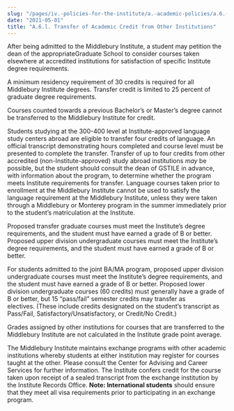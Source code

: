 ```yaml
---
slug: "/pages/iv.-policies-for-the-institute/a.-academic-policies/a.6.-grades-credits-and-academic-policies/a.6.l.-transfer-of-academic-credit-from-other-institutions"
date: "2021-05-01"
title: "A.6.l. Transfer of Academic Credit from Other Institutions"
---
```


After being admitted to the Middlebury Institute, a student may petition the dean of the appropriateGraduate School to consider courses taken elsewhere at accredited institutions for satisfaction of specific Institute degree requirements. 

A minimum residency requirement of 30 credits is required for all Middlebury Institute degrees. Transfer credit is limited to 25 percent of graduate degree requirements.

Courses counted towards a previous Bachelor’s or Master’s degree cannot be transferred to the Middlebury Institute for credit. 

Students studying at the 300-400 level at Institute-approved language study centers abroad are eligible to transfer four credits of language. An official transcript demonstrating hours completed and course level must be presented to complete the transfer. Transfer of up to four credits from other accredited (non-Institute-approved) study abroad institutions _may_ be possible, but the student should consult the dean of GSTILE in advance, with information about the program, to determine whether the program meets Institute requirements for transfer. Language courses taken prior to enrollment at the Middlebury Institute cannot be used to satisfy the language requirement at the Middlebury Institute, unless they were taken through a Middlebury or Monterey program in the summer immediately prior to the student’s matriculation at the Institute. 

Proposed transfer graduate courses must meet the Institute’s degree requirements, and the student must have earned a grade of B or better. Proposed upper division undergraduate courses must meet the Institute’s degree requirements, and the student must have earned a grade of B or better. 

For students admitted to the joint BA/MA program, proposed upper division undergraduate courses must meet the Institute’s degree requirements, and the student must have earned a grade of B or better. Proposed lower division undergraduate courses (60 credits) must generally have a grade of B or better, but 15 “pass/fail” semester credits may transfer as electives. (These include credits designated on the student’s transcript as Pass/Fail, Satisfactory/Unsatisfactory, or Credit/No Credit.)

Grades assigned by other institutions for courses that are transferred to the Middlebury Institute are not calculated in the Institute grade point average. 

The Middlebury Institute maintains exchange programs with other academic institutions whereby students at either institution may register for courses taught at the other. Please consult the Center for Advising and Career Services for further information. The Institute confers credit for the course taken upon receipt of a sealed transcript from the exchange institution by the Institute Records Office. **Note: International students** should ensure that they meet all visa requirements prior to participating in an exchange program.
